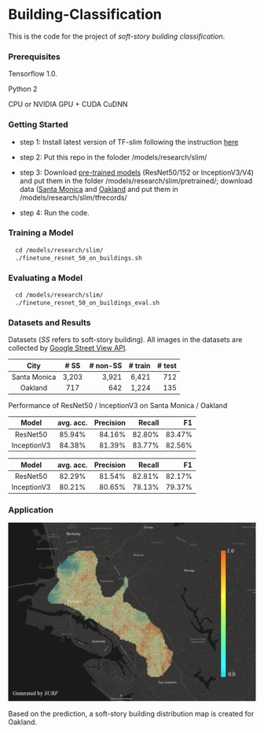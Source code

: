 # Building-Classification

This is the code for the project of *soft-story building classification*.

### Prerequisites

Tensorflow 1.0.

Python 2

CPU or NVIDIA GPU + CUDA CuDNN

### Getting Started
* step 1: Install latest version of TF-slim following the instruction [here](https://github.com/tensorflow/models/tree/master/research/slim)

* step 2: Put this repo in the foloder /models/research/slim/

* step 3: Download [pre-trained models](https://github.com/tensorflow/models/tree/master/research/slim) (ResNet50/152 or InceptionV3/V4) and put them in the folder /models/research/slim/pretrained/; download data ([Santa Monica](https://www.dropbox.com/s/huvod9jawka3ayj/Santa_Monica.tar.gz?dl=0) and 
[Oakland](https://www.dropbox.com/s/hlwcs1v3y4jq71s/Oakland.tar.gz?dl=0) and put them in /models/research/slim/tfrecords/

* step 4: Run the code.

### Training a Model

```shell
  cd /models/research/slim/
  ./finetune_resnet_50_on_buildings.sh
```  

### Evaluating a Model

```shell
  cd /models/research/slim/
  ./finetune_resnet_50_on_buildings_eval.sh
``` 

### Datasets and Results

Datasets (*SS* refers to soft-story building). All images in the datasets are collected by [Google Street View API](https://developers.google.com/maps/documentation/streetview/intro).

   | City |	# SS	|  # non-SS |   # train  | # test |
   |:-------:|:--------:| --------:| ---------:|---------:|
   | Santa Monica   | 3,203	| 3,921 | 6,421  | 712  |
   | Oakland  | 717	| 642 | 1,224  | 135  |

Performance of ResNet50 / InceptionV3 on Santa Monica / Oakland

   | Model |	avg. acc.	|  Precision |   Recall  | F1 |
   |:-------:|:--------:| --------:| ---------:|---------:|
   | ResNet50   | 85.94%	| 84.16% | 82.80%  | 83.47%  |
   | InceptionV3  | 84.38%	| 81.39% | 83.77%  | 82.56%  |
   

   | Model |	avg. acc.	|  Precision |   Recall  | F1 |
   |:-------:|:--------:| --------:| ---------:|---------:|
   | ResNet50   | 82.29%	| 81.54% | 82.81%  | 82.17%  |
   | InceptionV3  | 80.21%	| 80.65% | 78.13%  | 79.37%  |

### Application
![predicted SS distribution map of Oakland](heatmap-oakland.png)

Based on the prediction, a soft-story building distribution map is created for Oakland.
